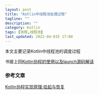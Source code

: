 ```yaml
---
layout: post
title: "Kotlin中线程池处理过程"
tagline: ""
description: ""
category: Kotlin
tags: [协程,线程池]
last_updated: 2022-04-015 17:00
---
```


本文主要记录Kotlin中线程池的调度过程

书接上回[Kotlin协程的使用以及launch源码解读](/post/2022/04/coroutine-launch.html)

### 

### 参考文章

[Kotlin协程实现原理:挂起与恢复](https://www.rousetime.com/2020/11/23/Kotlin%E5%8D%8F%E7%A8%8B%E5%AE%9E%E7%8E%B0%E5%8E%9F%E7%90%86-%E6%8C%82%E8%B5%B7%E4%B8%8E%E6%81%A2%E5%A4%8D/)
